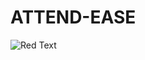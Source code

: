 
# ATTEND-EASE
![Red Text](https://img.shields.io/badge/An%20Easy%20To%20Use%20Attendance%20System-red)


